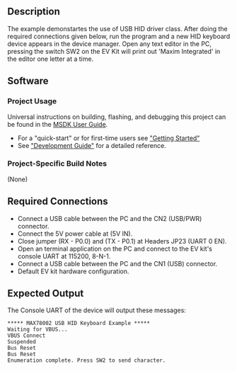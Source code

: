 ## Description

The example demonstartes the use of USB HID driver class. After doing the required connections given below, run the program and a new HID keyboard device appears in the device manager. Open any text editor in the PC, pressing the switch SW2 on the EV Kit will print out 'Maxim Integrated' in the editor one letter at a time.

## Software

### Project Usage

Universal instructions on building, flashing, and debugging this project can be found in the [MSDK User Guide](https://analog-devices-msdk.github.io/msdk/USERGUIDE/).

- For a "quick-start" or for first-time users see ["Getting Started"](https://analog-devices-msdk.github.io/msdk/USERGUIDE/#getting-started)
- See ["Development Guide"](https://analog-devices-msdk.github.io/msdk/USERGUIDE/#development-guide) for a detailed reference.

### Project-Specific Build Notes

(None)

## Required Connections

-   Connect a USB cable between the PC and the CN2 (USB/PWR) connector.
-   Connect the 5V power cable at (5V IN).
-   Close jumper (RX - P0.0) and (TX - P0.1) at Headers JP23 (UART 0 EN).
-   Open an terminal application on the PC and connect to the EV kit's console UART at 115200, 8-N-1.
-   Connect a USB cable between the PC and the CN1 (USB) connector.
-   Default EV kit hardware configuration.

## Expected Output

The Console UART of the device will output these messages:

```
***** MAX78002 USB HID Keyboard Example *****
Waiting for VBUS...
VBUS Connect
Suspended
Bus Reset
Bus Reset
Enumeration complete. Press SW2 to send character.
```
